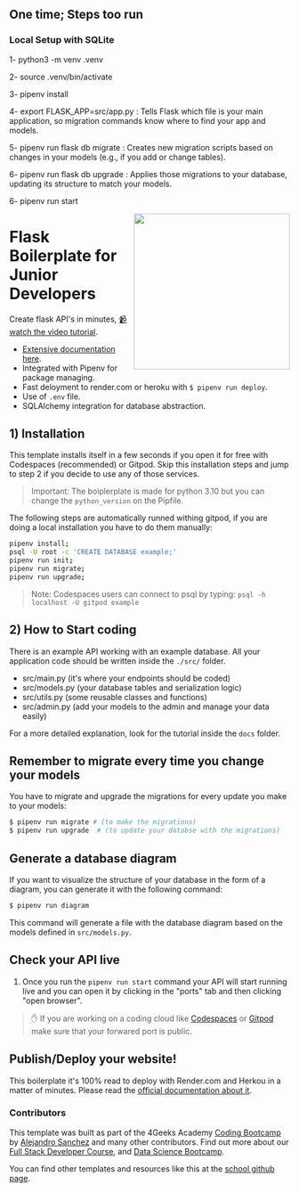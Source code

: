 ## One time; Steps too run

### Local Setup with SQLite

1- python3 -m venv .venv

2- source .venv/bin/activate

3- pipenv install

4- export FLASK_APP=src/app.py
: Tells Flask which file is your main application, so migration commands know where to find your app and models.

5- pipenv run flask db migrate
: Creates new migration scripts based on changes in your models (e.g., if you add or change tables).

6- pipenv run flask db upgrade
: Applies those migrations to your database, updating its structure to match your models.

6- pipenv run start




<a href="https://www.breatheco.de"><img height="280" align="right" src="https://github.com/4GeeksAcademy/flask-rest-hello/blob/main/docs/assets/badge.png?raw=true"></a>

# Flask Boilerplate for Junior Developers

Create flask API's in minutes, [📹 watch the video tutorial](https://youtu.be/ORxQ-K3BzQA).

- [Extensive documentation here](https://start.4geeksacademy.com).
- Integrated with Pipenv for package managing.
- Fast deloyment to render.com or heroku with `$ pipenv run deploy`.
- Use of `.env` file.
- SQLAlchemy integration for database abstraction.

## 1) Installation

This template installs itself in a few seconds if you open it for free with Codespaces (recommended) or Gitpod.
Skip this installation steps and jump to step 2 if you decide to use any of those services.

> Important: The boiplerplate is made for python 3.10 but you can change the `python_version` on the Pipfile.

The following steps are automatically runned withing gitpod, if you are doing a local installation you have to do them manually:

```sh
pipenv install;
psql -U root -c 'CREATE DATABASE example;'
pipenv run init;
pipenv run migrate;
pipenv run upgrade;
```

> Note: Codespaces users can connect to psql by typing: `psql -h localhost -U gitpod example`

## 2) How to Start coding

There is an example API working with an example database. All your application code should be written inside the `./src/` folder.

- src/main.py (it's where your endpoints should be coded)
- src/models.py (your database tables and serialization logic)
- src/utils.py (some reusable classes and functions)
- src/admin.py (add your models to the admin and manage your data easily)

For a more detailed explanation, look for the tutorial inside the `docs` folder.

## Remember to migrate every time you change your models

You have to migrate and upgrade the migrations for every update you make to your models:

```bash
$ pipenv run migrate # (to make the migrations)
$ pipenv run upgrade  # (to update your databse with the migrations)
```

## Generate a database diagram

If you want to visualize the structure of your database in the form of a diagram, you can generate it with the following command:

```bash
$ pipenv run diagram
```

This command will generate a file with the database diagram based on the models defined in `src/models.py`.

## Check your API live

1. Once you run the `pipenv run start` command your API will start running live and you can open it by clicking in the "ports" tab and then clicking "open browser".

> ✋ If you are working on a coding cloud like [Codespaces](https://docs.github.com/en/codespaces/developing-in-codespaces/forwarding-ports-in-your-codespace#sharing-a-port) or [Gitpod](https://www.gitpod.io/docs/configure/workspaces/ports#configure-port-visibility) make sure that your forwared port is public.

## Publish/Deploy your website!

This boilerplate it's 100% read to deploy with Render.com and Herkou in a matter of minutes. Please read the [official documentation about it](https://start.4geeksacademy.com/deploy).

### Contributors

This template was built as part of the 4Geeks Academy [Coding Bootcamp](https://4geeksacademy.com/us/coding-bootcamp) by [Alejandro Sanchez](https://twitter.com/alesanchezr) and many other contributors. Find out more about our [Full Stack Developer Course](https://4geeksacademy.com/us/coding-bootcamps/part-time-full-stack-developer), and [Data Science Bootcamp](https://4geeksacademy.com/us/coding-bootcamps/datascience-machine-learning).

You can find other templates and resources like this at the [school github page](https://github.com/4geeksacademy/).
